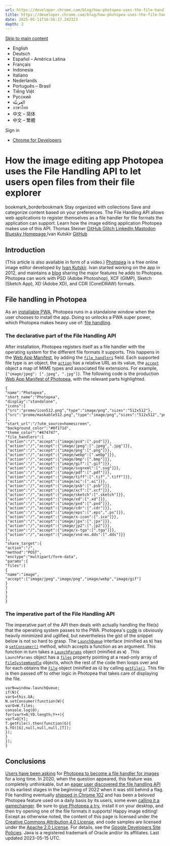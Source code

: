 ```yaml
---
url: https://developer.chrome.com/blog/how-photopea-uses-the-file-handling-api?hl=en
title: https://developer.chrome.com/blog/how-photopea-uses-the-file-handling-api?hl=en
date: 2025-05-11T16:56:17.242323
depth: 2
---
```


[ Skip to main content ](https://developer.chrome.com/blog/how-photopea-uses-the-file-handling-api?hl=en#main-content)
  * English
  * Deutsch
  * Español – América Latina
  * Français
  * Indonesia
  * Italiano
  * Nederlands
  * Português – Brasil
  * Tiếng Việt
  * Русский
  * العربيّة
  * ภาษาไทย
  * 中文 – 简体
  * 中文 – 繁體

Sign in


  * [ Chrome for Developers ](https://developer.chrome.com/)


#  How the image editing app Photopea uses the File Handling API to let users open files from their file explorer 
bookmark_borderbookmark Stay organized with collections  Save and categorize content based on your preferences. 
The File Handling API allows web applications to register themselves as a file handler for file formats the application can support. Learn how the image editing application Photopea makes use of this API.
Thomas Steiner 
[ GitHub ](https://github.com/tomayac) [ Glitch ](https://glitch.com/@tomayac) [ LinkedIn ](https://www.linkedin.com/in/thomassteinerlinkedin) [ Mastodon ](https://toot.cafe/@tomayac) [ Bluesky ](https://bsky.app/profile/tomayac.com) [ Homepage ](https://blog.tomayac.com/)
Ivan Kutskir 
[ GitHub ](https://github.com/photopea)
## Introduction
(This article is also available in form of a video.)
[Photopea](https://www.photopea.com/) is a free online image editor developed by [Ivan Kutskir](https://blog.ivank.net/). Ivan started working on the app in 2012, and maintains a [blog](https://blog.photopea.com/) sharing the major features he adds to Photopea. Photopea can work with PSD (Adobe Photoshop), XCF (GIMP), Sketch (Sketch App), XD (Adobe XD), and CDR (CorelDRAW) formats.
## File handling in Photopea
As an [installable PWA](https://web.dev/articles/install-criteria), Photopea runs in a standalone window when the user chooses to install the app. Doing so unlocks a PWA super power, which Photopea makes heavy use of: [file handling](https://developer.chrome.com/articles/file-handling).
### The declarative part of the File Handling API
After installation, Photopea registers itself as a file handler with the operating system for the different file formats it supports. This happens in the [Web App Manifest](https://developer.mozilla.org/es/docs/Web/Manifest), by adding the [`file_handlers`](https://developer.chrome.com/articles/file-handling#the-declarative-part-of-the-file-handling-api) field. Each supported file type is an object, the [`action`](https://developer.chrome.com/articles/file-handling#the-declarative-part-of-the-file-handling-api:%7E:text=An-,%22action%22,-property%20that%20points) has a relative URL as its value, the [`accept`](https://developer.chrome.com/articles/file-handling#the-declarative-part-of-the-file-handling-api:%7E:text=An-,%22accept%22,-property%20with%20an) object a map of MIME types and associated file extensions. For example, `{"image/jpeg": [".jpeg", ".jpg"]}`. The following code is the production [Web App Manifest of Photopea](https://www.photopea.com/manifest.json), with the relevant parts highlighted.
```
{
"name":"Photopea",
"short_name":"Photopea",
"display":"standalone",
"icons":[
{"src":"promo/icon512.png","type":"image/png","sizes":"512x512"},
{"src":"promo/maskable512.png","type":"image/png","sizes":"512x512","purpose":"maskable"}
],
"start_url":"/?utm_source=homescreen",
"background_color":"#0f171d",
"theme_color":"#474747",
"file_handlers":[
{"action":"/","accept":{"image/psd":[".psd"]}},
{"action":"/","accept":{"image/jpeg":[".jpeg",".jpg"]}},
{"action":"/","accept":{"image/png":[".png"]}},
{"action":"/","accept":{"image/webp":[".webp"]}},
{"action":"/","accept":{"image/bmp":[".bmp"]}},
{"action":"/","accept":{"image/gif":[".gif"]}},
{"action":"/","accept":{"image/svg+xml":[".svg"]}},
{"action":"/","accept":{"image/pdf":[".pdf"]}},
{"action":"/","accept":{"image/tiff":[".tif",".tiff"]}},
{"action":"/","accept":{"image/ai":[".ai"]}},
{"action":"/","accept":{"image/psb":[".psb"]}},
{"action":"/","accept":{"image/xcf":[".xcf"]}},
{"action":"/","accept":{"image/sketch":[".sketch"]}},
{"action":"/","accept":{"image/xd":[".xd"]}},
{"action":"/","accept":{"image/pxd":[".pxd"]}},
{"action":"/","accept":{"image/cdr":[".cdr"]}},
{"action":"/","accept":{"image/eps":[".eps",".ps"]}},
{"action":"/","accept":{"image/x-icon":[".ico"]}},
{"action":"/","accept":{"image/jpx":[".jpx"]}},
{"action":"/","accept":{"image/jp2":[".jp2"]}},
{"action":"/","accept":{"image/x-tga":[".tga"]}},
{"action":"/","accept":{"image/vnd-ms.dds":[".dds"]}}
],
"share_target":{
"action":"/",
"method":"POST",
"enctype":"multipart/form-data",
"params":{
"files":[
{
"name":"image",
"accept":["image/jpeg","image/png","image/webp","image/gif"]
}
]
}
}
}

```

### The imperative part of the File Handling API
The imperative part of the API then deals with actually handling the file(s) that the operating system passes to the PWA. Photopea's [code](https://www.photopea.com/code/pp/pp.js) is obviously heavily minimized and uglified, but nevertheless the gist of the snippet below is not so hard to grasp. The [`LaunchQueue`](https://developer.mozilla.org/docs/Web/API/LaunchQueue) interface (minified as `N`) has a [`setConsumer()`](https://developer.mozilla.org/docs/Web/API/LaunchQueue/setConsumer) method, which accepts a function as an argument. This function in turn takes a [`LaunchParams`](https://developer.mozilla.org/docs/Web/API/LaunchParams) object (minified as `W`) . This `LaunchParams` object has a [`files`](https://developer.mozilla.org/docs/Web/API/LaunchParams/files) property pointing at a read-only array of [`FileSystemHandle`](https://developer.mozilla.org/docs/Web/API/FileSystemHandle) objects, which the rest of the code then loops over and for each obtains the [`File`](https://developer.mozilla.org/docs/Web/API/File) object (minified as `G`) by calling [`getFile()`](https://developer.mozilla.org/docs/Web/API/FileSystemFileHandle/getFile). This file is then passed off to other logic in Photopea that takes care of displaying the file.
```
varN=window.launchQueue;
if(N){
var$=this.UA;
N.setConsumer(function(W){
varO=W.files;
console.log(O);
for(varY=0;YO.length;Y++){
varT=O[Y];
T.getFile().then(function(G){
$.YO([G],null,null,null,[T]);
});
}
});
}

```

## Conclusions
[Users have been asking](https://www.reddit.com/r/photopea/comments/nwokkt/making_photopea_the_default_image_editor/) for [Photopea to become a file handler for images](https://github.com/photopea/photopea/issues/1901) for a long time. In 2020, when the question appeared, this feature was completely unthinkable, but an [eager user discovered the file handling API](https://github.com/photopea/photopea/issues/1901#issuecomment-1010608610) in its earliest stages in the beginning of 2022 when it was still behind a flag. File handling eventually [shipped in Chrome 102](https://fugu-tracker.web.app/#file-handling) and has been a beloved Photopea feature used on a daily basis by its users, some even [calling it a gamechanger](https://github.com/photopea/photopea/issues/1901#issuecomment-1011285025). Be sure to [give Photopea a try](https://www.photopea.com/), install it on your desktop, and then try opening one of the file formats it supports! Happy image editing!
Except as otherwise noted, the content of this page is licensed under the [Creative Commons Attribution 4.0 License](https://creativecommons.org/licenses/by/4.0/), and code samples are licensed under the [Apache 2.0 License](https://www.apache.org/licenses/LICENSE-2.0). For details, see the [Google Developers Site Policies](https://developers.google.com/site-policies). Java is a registered trademark of Oracle and/or its affiliates.
Last updated 2023-05-15 UTC.

